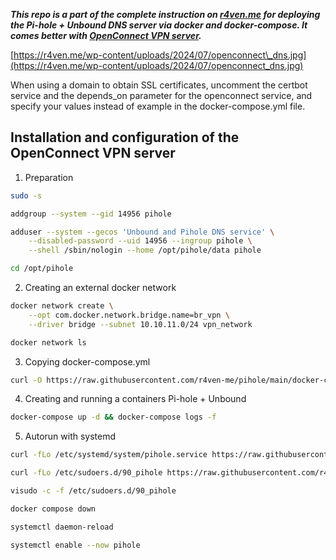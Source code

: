 ***This repo is a part of the complete instruction on [r4ven.me](https://r4ven.me/it-razdel/instrukcii/podnimaem-svoj-dns-server-unbound-i-blokirovshhik-reklamy-pihole-v-docker/) for deploying the Pi-hole + Unbound DNS server via docker and docker-compose. It comes better with [OpenConnect VPN server](https://github.com/r4ven-me/openconnect).***

[https://r4ven.me/wp-content/uploads/2024/07/openconnect\_dns.jpg](https://r4ven.me/wp-content/uploads/2024/07/openconnect_dns.jpg)

When using a domain to obtain SSL certificates, uncomment the certbot service and the depends_on parameter for the openconnect service, and specify your values instead of example in the docker-compose.yml file.

## Installation and configuration of the OpenConnect VPN server

1. Preparation
```sh
sudo -s

addgroup --system --gid 14956 pihole

adduser --system --gecos 'Unbound and Pihole DNS service' \
    --disabled-password --uid 14956 --ingroup pihole \
    --shell /sbin/nologin --home /opt/pihole/data pihole

cd /opt/pihole
```

2. Creating an external docker network
```sh
docker network create \
    --opt com.docker.network.bridge.name=br_vpn \
    --driver bridge --subnet 10.10.11.0/24 vpn_network

docker network ls
```

3. Copying docker-compose.yml
```sh
curl -O https://raw.githubusercontent.com/r4ven-me/pihole/main/docker-compose.yml
```

4. Creating and running a containers Pi-hole + Unbound
```sh
docker-compose up -d && docker-compose logs -f
```

5. Autorun with systemd
```sh
curl -fLo /etc/systemd/system/pihole.service https://raw.githubusercontent.com/r4ven-me/pihole/main/pihole.service

curl -fLo /etc/sudoers.d/90_pihole https://raw.githubusercontent.com/r4ven-me/pihole/main/pihole_sudoers

visudo -c -f /etc/sudoers.d/90_pihole

docker compose down

systemctl daemon-reload

systemctl enable --now pihole
```
